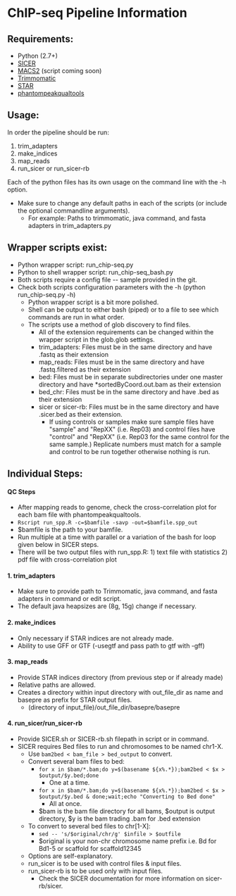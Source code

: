 ChIP-seq Pipeline Information
==========================

Requirements:
------------
  * Python (2.7+)
  * [SICER][SICER]
  * [MACS2][MACS2] (script coming soon)
  * [Trimmomatic][trim]
  * [STAR][STAR]
  * [phantompeakqualtools][phantompeakqualtools]

Usage:
------
In order the pipeline should be run:
  1. trim_adapters
  2. make_indices
  3. map_reads
  4. run_sicer or run_sicer-rb

Each of the python files has its own usage on the command line with the -h option.

  * Make sure to change any default paths in each of the scripts (or include the optional commandline arguments).
      * For example: Paths to trimmomatic, java command, and fasta adapters in trim_adapters.py

Wrapper scripts exist:
------------------------
  * Python wrapper script: run_chip-seq.py
  * Python to shell wrapper script: run_chip-seq_bash.py
  * Both scripts require a config file -- sample provided in the git.
  * Check both scripts configuration parameters with the -h (python run_chip-seq.py -h)
      * Python wrapper script is a bit more polished.
      * Shell can be output to either bash (piped) or to a file to see which commands are run in what order.
      * The scripts use a method of glob discovery to find files.
          * All of the extension requirements can be changed within the wrapper script in the glob.glob settings.
          * trim_adapters: Files must be in the same directory and have .fastq as their extension
          * map_reads: Files must be in the same directory and have .fastq.filtered as their extension
          * bed: Files must be in separate subdirectories under one master directory and have *sortedByCoord.out.bam as their extension
          * bed_chr: Files must be in the same directory and have .bed as their extension
          * sicer or sicer-rb: Files must be in the same directory and have .sicer.bed as their extension.
              * If using controls or samples make sure sample files have "sample" and "RepXX" (i.e. Rep03) and control files have "control" and "RepXX" (i.e. Rep03 for the same control for the same sample.) Replicate numbers must match for a sample and control to be run together otherwise nothing is run.
  

Individual Steps:
-----------------

#### QC Steps ####
  * After mapping reads to genome, check the cross-correlation plot for each bam file with phantompeakqualtools.
  * `Rscript run_spp.R -c=$bamfile -savp -out=$bamfile.spp_out`
  * $bamfile is the path to your bamfile.
  * Run multiple at a time with parallel or a variation of the bash for loop given below in SICER steps.
  * There will be two output files with run_spp.R: 1) text file with statistics 2) pdf file with cross-correlation plot

#### 1. trim_adapters ####
  * Make sure to provide path to Trimmomatic, java command, and fasta adapters in command or edit script.
  * The default java heapsizes are (8g, 15g) change if necessary.

#### 2. make_indices ####
  * Only necessary if STAR indices are not already made.
  * Ability to use GFF or GTF (-usegtf and pass path to gtf with -gff)

#### 3. map_reads  ####
  * Provide STAR indices directory (from previous step or if already made)
  * Relative paths are allowed.
  * Creates a directory within input directory with out_file_dir as name and basepre as prefix for STAR output files.
      * (directory of input_file)/out_file_dir/basepre/basepre

#### 4. run_sicer/run_sicer-rb ####
  * Provide SICER.sh or SICER-rb.sh filepath in script or in command.
  * SICER requires Bed files to run and chromosomes to be named chr1-X.
      * Use `bam2bed < bam_file > bed_output` to convert.
      * Convert several bam files to bed:
          * `for x in $bam/*.bam;do y=$(basename ${x%.*});bam2bed < $x > $output/$y.bed;done`
              * One at a time.
          * `for x in $bam/*.bam;do y=$(basename ${x%.*});bam2bed < $x > $output/$y.bed & done;wait;echo "Converting to Bed done"`
              * All at once.
          * $bam is the bam file directory for all bams, $output is output directory, $y is the bam trading .bam for .bed extension
      * To convert to several bed files to chr[1-X]:
          *  `sed -- 's/$original/chr/g' $infile > $outfile`
          *  $original is your non-chr chromosome name prefix i.e. Bd for Bd1-5 or scaffold for scaffold12345
      * Options are self-explanatory.
      * run_sicer is to be used with control files & input files.
      * run_sicer-rb is to be used only with input files.
          * Check the SICER documentation for more information on sicer-rb/sicer.

[SICER]: http://home.gwu.edu/~wpeng/Software.htm "SICER"

[trim]: http://www.usadellab.org/cms/?page=trimmomatic "Trimmomatic"

[STAR]: https://github.com/alexdobin/STAR "STAR"

[MACS2]: https://github.com/taoliu/MACS/ "MACS2"

[phantompeakqualtools]: https://code.google.com/p/phantompeakqualtools/ "Phantom Peak Qualtools"


